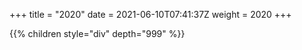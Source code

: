 +++
title = "2020"
date = 2021-06-10T07:41:37Z
weight = 2020
+++

{{% children style="div" depth="999" %}}
